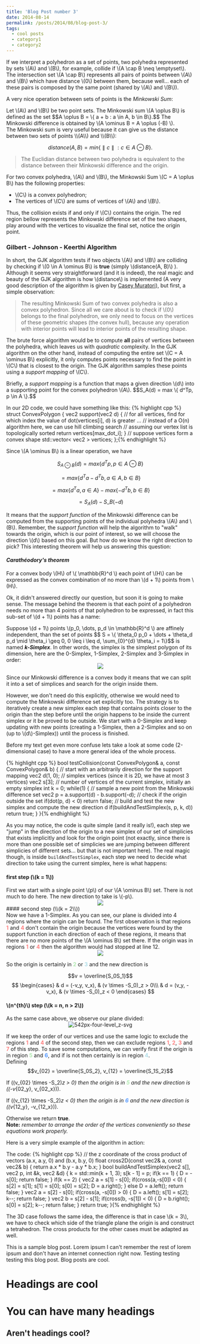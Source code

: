 ```yaml
---
title: 'Blog Post number 3'
date: 2014-08-14
permalink: /posts/2014/08/blog-post-3/
tags:
  - cool posts
  - category1
  - category2
---
```

If we interpret a polyhedron as a set of points, two polyhedra
represented by sets \\(A\\) and \\(B\\), for example, collide if \\(A \cap B \neq \emptyset\\).
The intersection set \\(A \cap B\\) represents all pairs of points
between \\(A\\) and \\(B\\) which have distance \\(0\\) between them, because well... each of these pairs
is composed by the same point (shared by \\(A\\) and \\(B\\)).

A very nice operation between sets of points is the _Minkowski Sum_:

<div class="message">
Let \(A\) and \(B\) be two point sets. The Minkowski sum \(A \oplus B\) is defined as the set
$$A \oplus B = \{ a + b : a \in A, b \in B\}.$$
The Minkowski difference is obtained by \(A \ominus B = A \oplus (-B) \).
</div>
The Minkowski sum is very useful because it can give us the distance between two sets of points \\(A\\) and \\(B\\):

$$distance(A, B) = min \{ \parallel c\parallel : c \in A \ominus B \}.$$

>The Euclidian distance between two polyhedra is equivalent to the distance between their Minkowski difference and the origin.

For two convex polyhedra, \\(A\\) and \\(B\\), the Minkowski Sum \\(C = A \oplus B\\) has the following properties:

<ul>
  <li>\(C\) is a convex polyhedron;</li>
  <li>The vertices of \(C\) are sums of vertices of \(A\) and \(B\).</li>
</ul>

Thus, the collision exists if and only if \\(C\\) contains the origin. The red region bellow represents the Minkowski difference set of the two shapes,
play around with the vertices to visualize the final set, notice the origin point.

<div id="myCanvas"></div>
<script src="{{ baseurl_posts_img }}/assets/js/draw2d.js" type="text/javascript"></script>


### Gilbert - Johnson - Keerthi Algorithm

In short, the GJK algorithm tests if two objects \\(A\\) and \\(B\\) are colliding by checking if \\(0 \in A \ominus B\\) is <strong>true</strong>
(simply \\(distance(A, B)\\) ). Although it seems very straightforward (and it is indeed), the real magic and beauty of the GJK algorithm is how \\(distance\\) is
implemented (A very good description of the algorithm is given by [Casey Muratori](https://www.youtube.com/watch?v=Qupqu1xe7Io)), but first, a simple observation:

>The resulting Minkowski Sum of two convex polyhedra is also a convex polyhedron. Since all we care about is to check if \\(0\\) belongs to the final polyhedron, we only need to focus on the vertices of these geometric shapes (the convex hull), because any operation with interior points will lead to interior points of the resulting shape.

The brute force algorithm would be to compute <strong>all</strong> pairs of vertices between the polyhedra, which leaves us with _quadratic_ complexity.
In the GJK algorithm on the other hand, instead of computing the entire set \\(C = A \ominus B\\) explicitly, it only computes points necessary
to find the point in \\(C\\) that is closest to the origin. The GJK algorithm samples these points using a _support mapping_ of \\(C\\).

<div class="message">
  Briefly, a <i>support mapping</i> is a function that maps a given direction \(d\) into a supporting point for the convex polyhedron \(A\).
  $$S_A(d) = max \{ d^Tp, p \in A \}.$$
</div>

In our 2D code, we could have something like this:
{% highlight cpp %}
struct ConvexPolygon {
    vec2 support(vec2 d) {
      // for all vertices, find for which index the value of dot(vertices[i], d) is greater
      ...
      // instead of a O(n) algorithm here, we can use hill climbing search
      // assuming our vertex list is topologically sorted
      return vertices[max_dot_i];
    }
    // suppose vertices form a convex shape
    std::vector< vec2 > vertices;
};{% endhighlight %}

Since \\(A \ominus B\\) is a linear operation, we have

$$S_{A \ominus B}(d) = max \{d^Tp, p \in A \ominus B\}$$

$$= max \{ d^Ta - d^Tb, a \in A, b \in B \}$$

$$= max \{ d^Ta, a \in A \} - max \{ -d^Tb, b \in B \}$$

$$= S_A(d) - S\_B(-d)$$

It means that the _support function_ of the Minkowski difference can be computed from the supporting points of the individual polyhedra \\(A\\) and \\(B\\).
Remember, the _support function_ will help the algorithm to "walk" towards the origin, which is our point of interest, so we will choose the direction \\(d\\) based on this goal. But how do we know the right direction to pick? This interesting theorem will help us answering this question:

#### _Carathéodory's theorem_
<div class="message">
For a convex body \(H\) of \( \mathbb{R}^d \) each point of \(H\) can be expressed as the convex combination of no more than \(d + 1\) points from \(H\).
</div>

Ok, it didn't answered directly our question, but soon it is going to make sense. The message behind the theorem is that
each point of a polyhedron needs no more than 4 points of that polyhedron to be expressed,
in fact this sub-set of \\(d + 1\\) points has a name:

<div class="message">
Suppose \(d + 1\) points \(p_0, \dots, p_d \in \mathbb{R}^d \) are affinely independent, than the set of points
$$ S = \{ \theta_0 p_0 + \dots + \theta_d p_d \mid \theta_i \geq 0, 0 \leq i \leq d, \sum_{0}^{d} \theta_i = 1\}$$
is named <strong><i>k-Simplex</i></strong>. In other words, the simplex is the simplest polygon of its dimension, here are
the 0-Simplex, 1-Simplex, 2-Simplex and 3-Simplex in order:

<center><img align="middle" src="/images/posts/simplex.svg"   /></center>
</div>

Since our Minkowski difference is a convex body it means that we can split it into a set of simplices and
search for the origin inside them.

However, we don't need do this explicitly, otherwise we would need to compute the Minkowski difference set explicitly too.
The strategy is to iteratively create a new simplex each step that contains points closer to the origin than the step before until
the origin happens to be inside the current simplex or it be proved to be outside. We start with a 0-Simplex and keep updating with
new points (creating a 1-Simplex, then a 2-Simplex and so on (up to \\(d\\)-Simplex)) until the process is finished.

Before my text get even more confuse lets take a look at some code (2-dimensional case) to have a more general idea of the whole process.

{% highlight cpp %}
bool testCollision(const ConvexPolygon& a, const ConvexPolygon& b) {
  // start with an arbitrarily direction for the support mapping
  vec2 d(1, 0);
  // simplex vertices (since it is 2D, we have at most 3 vertices)
  vec2 s[3];
  // number of vertices of the current simplex, initially an empty simplex
  int k = 0;
  while(1) {
    // sample a new point from the Minkowski difference set
    vec2 p = a.support(d) - b.support(-d);
    // check if the origin outside the set
    if(dot(p, d) < 0)
      return false;
    // build and test the new simplex and compute the new direction d
    if(buildAndTestSimplex(s, p, k, d))
      return true;
  }
}{% endhighlight %}


As you may notice, the code is quite simple (and it really is!), each step we "jump" in the
direction of the origin to a new simplex of our set of simplicies that exists implicitly and look for the origin point (not exactly,
since there is more than one possible set of simplicies we are jumping between different simplicies of different sets... but that is not important here).
The real magic though, is inside `buildAndTestSimplex`, each step we need to decide what direction to take using the current simplex, here is
what happens:

#### first step (\\(k = 1\\))
<div class="message">
First we start with a single point \(p\) of our \(A \ominus B\) set. There is not much to do here. The new direction to take is \(-p\).

<center><img align="middle" src="/images/posts/first.svg"   /></center>
</div>
#### second step (\\(k = 2\\))
<div class="message">
Now we have a 1-Simplex. As you can see, our plane is divided into 4 regions where the origin can be found. The first observation is that regions
<strong><span style="color:#ff8080;">1</span></strong> and <strong><span style="color:#ff8080;">4</span></strong>
don't contain the origin because the vertices were found by the support function in each direction of each of these regions, it means that
there are no more points of the \(A \ominus B\) set there. If the origin was in regions <strong><span style="color:#ff8080;">1</span></strong> or
<strong><span style="color:#ff8080;">4</span></strong> then the algorithm would had stopped at line 12.

<center><img align="middle" src="/images/posts/second.svg"   /></center>

So the origin is certainly in <strong><span style="color:#afe9af;">2</span></strong> or <strong><span style="color:#afdde9;">3</span></strong> and
the new direction is

$$v = \overline{S_0S_1}$$
$$
\begin{cases}
 & d = (-v_y, v_x), & (v \times -S_0)_z > 0\\\
 & d = (v_y, -v_x), & (v \times -S_0)_z < 0
\end{cases}
$$

</div>

#### \\(n^{th}\\) step (\\(k = n, n > 2\\))
<div class="message">
As the same case above, we observe our plane divided:

<center><img align="middle" src="/images/posts/third.svg" alt="542px-four-level_z-svg"  /></center>

If we keep the order of our vertices and use the same logic to exclude the regions <strong><span style="color:#ff8080;">1</span></strong> and <strong><span style="color:#ff8080;">4</span></strong> of the second step, then we can exclude regions <strong><span style="color:#ff8080;">1</span></strong>, <strong><span style="color:#ff8080;">2</span></strong>, <strong><span style="color:#ff8080;">3</span></strong> and <strong><span style="color:#ff8080;">7</span></strong>
of this step. To save some computations, we can verify first if the origin is in region <strong><span style="color:#afe9af;">5</span></strong> and <strong><span style="color:#5599ff;">6</span></strong>, and if is not then certainly is in region <strong><span style="color:#afdde9;">4</span></strong>.
<br>
Defining
$$v_{02} = \overline{S_0S_2}, v_{12} = \overline{S_1S_2}$$

If \((v_{02} \times -S_2)_z > 0\) then the origin is in <strong><span style="color:#afe9af;">5</span></strong>
and the new direction is \((-v_{02_y}, v_{02_x})\).

If \((v_{12} \times -S_2)_z < 0\) then the origin is in <strong><span style="color:#5599ff;">6</span></strong>
and the new direction is \((v_{12_y}, -v_{12_x})\).

Otherwise we return <strong>true</strong>.
<br>
<strong>Note:</strong> <i>remember to arrange the order of the vertices conveniently so these equations work properly.</i>
</div>

Here is a very simple example of the algorithm in action:
<div id="myCanvasGJK"></div>
<script src="{{ site.baseurl }}/assets/js/gjk.js" type="text/javascript"></script>

The code:
{% highlight cpp %}
// the z coordinate of the cross product of vectors (a.x, a.y, 0) and (b.x, b.y, 0)
float cross2D(const vec2& a, const vec2& b) {
  return a.x * b.y - a.y * b.x;
}
bool buildAndTestSimplex(vec2 s[], vec2 p, int &k, vec2 &d) {
  k = std::min(k + 1, 3);
  s[k - 1] = p;
  if(k == 1) {
    D = -s[0];
    return false;
  }
  if(k == 2) {
    vec2 a = s[1] - s[0];
    if(cross(a,-s[0]) < 0) {
      s[2] = s[1];
      s[1] = s[0];
      s[0] = s[2];
      D = a.right();
    }
    else D = a.left();
    return false;
  }
  vec2 a = s[2] - s[0];
  if(cross(a, -s[0]) > 0) {
    D = a.left();
    s[1] = s[2];
    k--;
    return false;
  }
  vec2 b = s[2] - s[1];
  if(cross(b, -s[1]) < 0) {
    D = b.right();
    s[0] = s[2];
    k--;
    return false;
  }
  return true;
}{% endhighlight %}

The 3D case follows the same idea, the difference is that in case \\(k = 3\\), we have to check which side of the triangle plane
the origin is and construct a tetrahedron. The cross products for the other cases must be adapted as well.

This is a sample blog post. Lorem ipsum I can't remember the rest of lorem ipsum and don't have an internet connection right now. Testing testing testing this blog post. Blog posts are cool. 

Headings are cool
======

You can have many headings
======

Aren't headings cool?
------